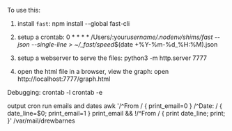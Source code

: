 To use this:

1. install `fast`: npm install --global fast-cli
2. setup a crontab:
   0 \* \* \* \* /Users/:your*username/.nodenv/shims/fast --json --single-line > ~/\_fast/speed*$(date +\%Y-\%m-\%d\_\%H:\%M).json

3. setup a webserver to serve the files:
   python3 -m http.server 7777
4. open the html file in a browser, view the graph:
   open http://localhost:7777/graph.html

Debugging:
crontab -l
crontab -e

output cron run emails and dates
awk '/^From / { print_email=0 } /^Date: / { date_line=$0; print_email=1 } print_email && !/^From / { print date_line; print; }' /var/mail/drewbarnes
